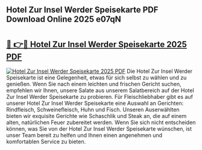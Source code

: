## Hotel Zur Insel Werder Speisekarte PDF Download Online 2025 e07qN

# <h2><a href="http://gc76bm.nevu.top/?p=Hotel+Zur+Insel+Werder+Speisekarte">🔗 👉🔴 Hotel Zur Insel Werder Speisekarte 2025 PDF</a></h2>

[![Hotel Zur Insel Werder Speisekarte 2025 PDF](https://i.imgur.com/dBaPXMq.png)](http://gc76bm.nevu.top/?p=Hotel+Zur+Insel+Werder+Speisekarte)
Die Hotel Zur Insel Werder Speisekarte ist eine Gelegenheit, etwas für sich selbst zu wählen und zu genießen. Wenn Sie nach einem leichten und frischen Gericht suchen, empfehlen wir Ihnen, unsere Salate aus unserem Salatbereich auf der Hotel Zur Insel Werder Speisekarte zu probieren. Für Fleischliebhaber gibt es auf unserer Hotel Zur Insel Werder Speisekarte eine Auswahl an Gerichten: Rindfleisch, Schweinefleisch, Huhn und Fisch. Unseren Auserwählten bieten wir exquisite Gerichte wie Schaschlik und Steak an, die auf einem alten, natürlichen Feuer zubereitet werden. Wenn Sie sich nicht entscheiden können, was Sie von der Hotel Zur Insel Werder Speisekarte wünschen, ist unser Team bereit zu helfen und Ihnen einen angenehmen und komfortablen Service zu bieten.
